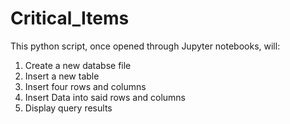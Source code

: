 # Critical_Items

This python script, once opened through Jupyter notebooks, will:

1. Create a new databse file
2. Insert a new table
3. Insert four rows and columns
4. Insert Data into said rows and columns
5. Display query results
